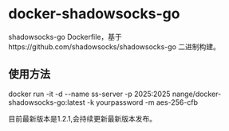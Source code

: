 # docker-shadowsocks-go
shadowsocks-go Dockerfile，基于https://github.com/shadowsocks/shadowsocks-go 二进制构建。

## 使用方法

docker run -it -d --name ss-server -p 2025:2025 nange/docker-shadowsocks-go:latest -k yourpassword -m aes-256-cfb

目前最新版本是1.2.1,会持续更新最新版本发布。
